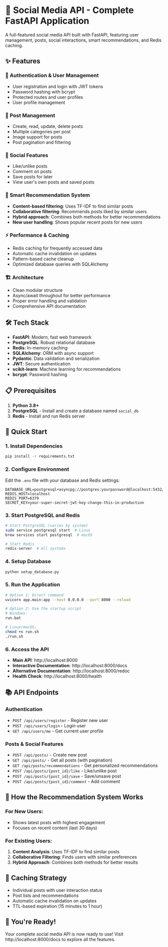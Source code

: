 # 🚀 Social Media API - Complete FastAPI Application

A full-featured social media API built with FastAPI, featuring user management, posts, social interactions, smart recommendations, and Redis caching.

## ✨ Features

### 🔐 Authentication & User Management
- User registration and login with JWT tokens
- Password hashing with bcrypt
- Protected routes and user profiles
- User profile management

### 📝 Post Management
- Create, read, update, delete posts
- Multiple categories per post
- Image support for posts
- Post pagination and filtering

### 💫 Social Features
- Like/unlike posts
- Comment on posts
- Save posts for later
- View user's own posts and saved posts

### 🤖 Smart Recommendation System
- **Content-based filtering**: Uses TF-IDF to find similar posts
- **Collaborative filtering**: Recommends posts liked by similar users
- **Hybrid approach**: Combines both methods for better recommendations
- **New user handling**: Shows popular recent posts for new users

### ⚡ Performance & Caching
- Redis caching for frequently accessed data
- Automatic cache invalidation on updates
- Pattern-based cache cleanup
- Optimized database queries with SQLAlchemy

### 🏗️ Architecture
- Clean modular structure
- Async/await throughout for better performance
- Proper error handling and validation
- Comprehensive API documentation

## 🛠️ Tech Stack

- **FastAPI**: Modern, fast web framework
- **PostgreSQL**: Robust relational database
- **Redis**: In-memory caching
- **SQLAlchemy**: ORM with async support
- **Pydantic**: Data validation and serialization
- **JWT**: Secure authentication
- **scikit-learn**: Machine learning for recommendations
- **bcrypt**: Password hashing

## 📋 Prerequisites

1. **Python 3.8+**
2. **PostgreSQL** - Install and create a database named `social_db`
3. **Redis** - Install and run Redis server

## 🚀 Quick Start

### 1. Install Dependencies
```bash
pip install -r requirements.txt
```

### 2. Configure Environment
Edit the `.env` file with your database and Redis settings:
```env
DATABASE_URL=postgresql+asyncpg://postgres:yourpassword@localhost:5432/social_db
REDIS_HOST=localhost
REDIS_PORT=6379
SECRET_KEY=your-super-secret-jwt-key-change-this-in-production
```

### 3. Start PostgreSQL and Redis
```bash
# Start PostgreSQL (varies by system)
sudo service postgresql start  # Linux
brew services start postgresql  # macOS

# Start Redis
redis-server  # All systems
```

### 4. Setup Database
```bash
python setup_database.py
```

### 5. Run the Application
```bash
# Option 1: Direct command
uvicorn app.main:app --host 0.0.0.0 --port 8000 --reload

# Option 2: Use the startup script
# Windows:
run.bat

# Linux/macOS:
chmod +x run.sh
./run.sh
```

### 6. Access the API
- **Main API**: http://localhost:8000
- **Interactive Documentation**: http://localhost:8000/docs
- **Alternative Documentation**: http://localhost:8000/redoc
- **Health Check**: http://localhost:8000/health

## 📚 API Endpoints

### Authentication
- `POST /api/users/register` - Register new user
- `POST /api/users/login` - Login user
- `GET /api/users/me` - Get current user profile

### Posts & Social Features
- `POST /api/posts/` - Create new post
- `GET /api/posts/` - Get all posts (with pagination)
- `GET /api/posts/recommendations` - Get personalized recommendations
- `POST /api/posts/{post_id}/like` - Like/unlike post
- `POST /api/posts/{post_id}/save` - Save/unsave post
- `POST /api/posts/{post_id}/comment` - Add comment

## 🧠 How the Recommendation System Works

### For New Users:
- Shows latest posts with highest engagement
- Focuses on recent content (last 30 days)

### For Existing Users:
1. **Content Analysis**: Uses TF-IDF to find similar posts
2. **Collaborative Filtering**: Finds users with similar preferences
3. **Hybrid Approach**: Combines both methods for better results

## 💾 Caching Strategy

- Individual posts with user interaction status
- Post lists and recommendations
- Automatic cache invalidation on updates
- TTL-based expiration (15 minutes to 1 hour)

## 🎉 You're Ready!

Your complete social media API is now ready to use! Visit http://localhost:8000/docs to explore all the features.
